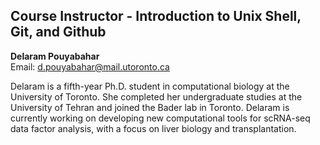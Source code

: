 ## Course Instructor - Introduction to Unix Shell, Git, and Github

**Delaram Pouyabahar**  
Email: d.pouyabahar@mail.utoronto.ca  

Delaram is a fifth-year Ph.D. student in computational biology at the University of Toronto. She completed her undergraduate studies at the University of Tehran and joined the Bader lab in Toronto. Delaram is currently working on developing new computational tools for scRNA-seq data factor analysis, with a focus on liver biology and transplantation.